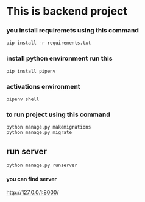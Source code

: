 # This is backend project

### you install requiremets using this command
``` 
pip install -r requirements.txt 
```
### install python environment run this
``` 
pip install pipenv
```
### activations environment
``` 
pipenv shell
```

### to run project using this command
```
python manage.py makemigrations
python manage.py migrate
```
## run server 
```
python manage.py runserver
```

#### you can find server 
http://127.0.0.1:8000/